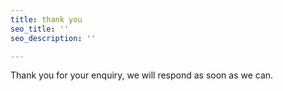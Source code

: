 ```yaml
---
title: thank you
seo_title: ''
seo_description: ''

---
```

Thank you for your enquiry, we will respond as soon as we can.